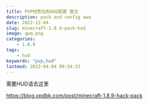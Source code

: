 ```yaml
---
title: PVP材质包和HUD配置 整合
description: pack and config awa
date: 2022-12-04
slug: minecraft-1.8.9-pack-hud
image: qwq.png
categories:
    - 1.8.9
tags:
    - hud
keywords: "pvp,hud"
lastmod: 2023-04-04 09:54:23
---
```


需要HUD请去这里

https://blog.xpdbk.com/post/minecraft-1.8.9-hack-pack